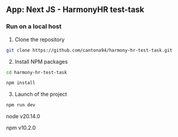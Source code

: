 ## App: Next JS - HarmonyHR test-task

### Run on a local host

1. Clone the repository

```sh
git clone https://github.com/cantona94/harmony-hr-test-task.git
```

2. Install NPM packages

```sh
cd harmony-hr-test-task
```

```sh
npm install
```

3. Launch of the project

```sh
npm run dev
```

node v20.14.0

npm v10.2.0

